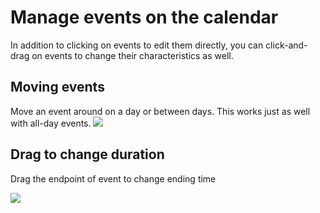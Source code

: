 # Manage events on the calendar

In addition to clicking on events to edit them directly, you can click-and-drag on events to change their characteristics as well.

## Moving events

Move an event around on a day or between days. This works just as well with all-day events.
![](../assets/moving-event.gif)

## Drag to change duration

Drag the endpoint of event to change ending time

![](../assets/edit-event-drag.gif)
